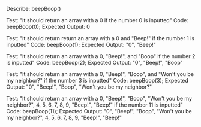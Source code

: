 Describe: beepBoop()

Test: "It should return an array with a 0 if the number 0 is inputted"
Code: beepBoop(0);
Expected Output: 0

Test: "It should return return an array with a 0 and "Beep!" if the number 1 is inputted"
Code: beepBoop(1);
Expected Output: "0", "Beep!"

Test: "It should return an array with a 0, "Beep!", and "Boop" if the number 2 is inputted"
Code: beepBoop(2);
Expected Output: "0", "Beep!", "Boop"

Test: "It should return an array with a 0, "Beep!", "Boop", and "Won't you be my neighbor?" if the number 3 is inputted"
Code: beepBoop(3);
Expected Output: "0", "Beep!", "Boop", "Won't you be my neighbor?"

Test: "It should return an array with a 0, "Beep!", "Boop", "Won't you be my neighbor?", 4, 5, 6, 7, 8, 9, "Beep!", "Beep!" if the number 11 is inputted"
Code: beepBoop(11);
Expected Output: "0", "Beep!", "Boop", "Won't you be my neighbor?", 4, 5, 6, 7, 8, 9, "Beep!", "Beep!"